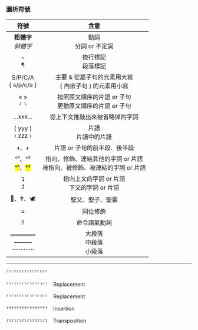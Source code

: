 
### 圖析符號

符號  | 含意 |
:---: | :----: |
<strong>粗體字</strong></br><em>斜體字</em> | 動詞</br>分詞 or 不定詞 |
¬</br>¶ | 換行標記</br>段落標記 |
S/P/C/A</br>{ s/p/c/a } | 主要 & 從屬子句的元素用大寫</br>{ 內嵌子句 } 的元素用小寫|
« »</br>⸉ ⸊ | 按照原文順序的片語 or 子句</br>更動原文順序的片語 or 子句 |
...xxx... | 從上下文推敲出來被省略掉的字詞 |
( yyy )</br>‹ zzz › | 片語</br>片語中的片語 |
◖、◗ | 片語 or 子句的前半段、後半段|
°¹、°²</br><mark>°¹</mark>、<mark>°²</mark>  | 指向、修飾、連結其他的字詞 or 片語</br>被指向、被修飾、被連結的字詞 or 片語 |
⮧</br>⮥ |  指向上文的字詞 or 片語</br>下文的字詞 or 片語 |
🕍︎、🕇、🕊️ | 聖父、聖子、聖靈 |
= |  同位修飾 |
‼ | 命令語氣動詞 |
══════</br> ———</br>·············| 大段落</br>中段落</br>小段落








---


⸀⸁⸀⸁⸀⸁⸀⸁⸀⸁⸀⸁⸀⸁⸀⸁

⸂⸃⸂⸃⸂⸃⸂⸃⸂⸃⸂⸃⸂⸃⸂⸃    Replacement

⸄⸅⸄⸅⸄⸅⸄⸅⸄⸅⸄⸅⸄⸅⸄⸅    Replacement

⸆⸇⸆⸇⸆⸇⸆⸇⸆⸇⸆⸇⸆⸇⸆⸇    Insertion

⸉⸊⸉⸊⸉⸊⸉⸊⸉⸊⸉⸊⸉⸊⸉⸊    Transposition